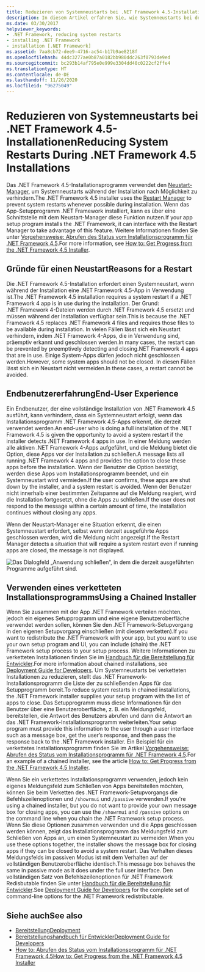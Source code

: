 ```yaml
---
title: Reduzieren von Systemneustarts bei .NET Framework 4.5-Installationen
description: In diesem Artikel erfahren Sie, wie Systemneustarts bei der Installation von .NET Framework 4.5 reduzieren können. Wenn während der Installation von .NET Framework 4.5 eine .NET 4-App verwendet wird, ist möglicherweise ein Neustart erforderlich.
ms.date: 03/30/2017
helpviewer_keywords:
- .NET Framework, reducing system restarts
- installing .NET Framework
- installation [.NET Framework]
ms.assetid: 7aa8cb72-dee9-4716-ac54-b17b9ae8218f
ms.openlocfilehash: 44dc3277ae0b87a0182bb980ddc263f0793de9ed
ms.sourcegitcommit: bc293b14af795e0e999e3304dd40c0222cf2ffe4
ms.translationtype: HT
ms.contentlocale: de-DE
ms.lasthandoff: 11/26/2020
ms.locfileid: "96275049"
---
```

# <a name="reducing-system-restarts-during-net-framework-45-installations"></a><span data-ttu-id="be9ce-104">Reduzieren von Systemneustarts bei .NET Framework 4.5-Installationen</span><span class="sxs-lookup"><span data-stu-id="be9ce-104">Reducing System Restarts During .NET Framework 4.5 Installations</span></span>

<span data-ttu-id="be9ce-105">Das .NET Framework 4.5-Installationsprogramm verwendet den [Neustart-Manager](/windows/win32/rstmgr/about-restart-manager), um Systemneustarts während der Installation nach Möglichkeit zu verhindern.</span><span class="sxs-lookup"><span data-stu-id="be9ce-105">The .NET Framework 4.5 installer uses the [Restart Manager](/windows/win32/rstmgr/about-restart-manager) to prevent system restarts whenever possible during installation.</span></span> <span data-ttu-id="be9ce-106">Wenn das App-Setupprogramm .NET Framework installiert, kann es über eine Schnittstelle mit dem Neustart-Manager diese Funktion nutzen.</span><span class="sxs-lookup"><span data-stu-id="be9ce-106">If your app setup program installs the .NET Framework, it can interface with the Restart Manager to take advantage of this feature.</span></span> <span data-ttu-id="be9ce-107">Weitere Informationen finden Sie unter [Vorgehensweise: Abrufen des Status vom Installationsprogramm für .NET Framework 4.5](how-to-get-progress-from-the-dotnet-installer.md).</span><span class="sxs-lookup"><span data-stu-id="be9ce-107">For more information, see [How to: Get Progress from the .NET Framework 4.5 Installer](how-to-get-progress-from-the-dotnet-installer.md).</span></span>

## <a name="reasons-for-a-restart"></a><span data-ttu-id="be9ce-108">Gründe für einen Neustart</span><span class="sxs-lookup"><span data-stu-id="be9ce-108">Reasons for a Restart</span></span>

 <span data-ttu-id="be9ce-109">Die .NET Framework 4.5-Installation erfordert einen Systemneustart, wenn während der Installation eine .NET Framework 4.5-App in Verwendung ist.</span><span class="sxs-lookup"><span data-stu-id="be9ce-109">The .NET Framework 4.5 installation requires a system restart if a .NET Framework 4 app is in use during the installation.</span></span> <span data-ttu-id="be9ce-110">Der Grund: .NET Framework 4-Dateien werden durch .NET Framework 4.5 ersetzt und müssen während der Installation verfügbar sein.</span><span class="sxs-lookup"><span data-stu-id="be9ce-110">This is because the .NET Framework 4.5 replaces .NET Framework 4 files and requires those files to be available during installation.</span></span> <span data-ttu-id="be9ce-111">In vielen Fällen lässt sich ein Neustart verhindern, indem .NET Framework 4-Apps, die in Verwendung sind, präemptiv erkannt und geschlossen werden.</span><span class="sxs-lookup"><span data-stu-id="be9ce-111">In many cases, the restart can be prevented by preemptively detecting and closing.NET Framework 4 apps that are in use.</span></span> <span data-ttu-id="be9ce-112">Einige System-Apps dürfen jedoch nicht geschlossen werden.</span><span class="sxs-lookup"><span data-stu-id="be9ce-112">However, some system apps should not be closed.</span></span> <span data-ttu-id="be9ce-113">In diesen Fällen lässt sich ein Neustart nicht vermeiden.</span><span class="sxs-lookup"><span data-stu-id="be9ce-113">In these cases, a restart cannot be avoided.</span></span>

## <a name="end-user-experience"></a><span data-ttu-id="be9ce-114">Endbenutzererfahrung</span><span class="sxs-lookup"><span data-stu-id="be9ce-114">End-User Experience</span></span>

 <span data-ttu-id="be9ce-115">Ein Endbenutzer, der eine vollständige Installation von .NET Framework 4.5 ausführt, kann verhindern, dass ein Systemneustart erfolgt, wenn das Installationsprogramm .NET Framework 4.5-Apps erkennt, die derzeit verwendet werden.</span><span class="sxs-lookup"><span data-stu-id="be9ce-115">An end-user who is doing a full installation of the .NET Framework 4.5 is given the opportunity to avoid a system restart if the installer detects .NET Framework 4 apps in use.</span></span> <span data-ttu-id="be9ce-116">In einer Meldung werden alle aktiven .NET Framework 4-Apps aufgeführt, und die Meldung bietet die Option, diese Apps vor der Installation zu schließen.</span><span class="sxs-lookup"><span data-stu-id="be9ce-116">A message lists all running .NET Framework 4 apps and provides the option to close these apps before the installation.</span></span> <span data-ttu-id="be9ce-117">Wenn der Benutzer die Option bestätigt, werden diese Apps vom Installationsprogramm beendet, und ein Systemneustart wird vermieden.</span><span class="sxs-lookup"><span data-stu-id="be9ce-117">If the user confirms, these apps are shut down by the installer, and a system restart is avoided.</span></span> <span data-ttu-id="be9ce-118">Wenn der Benutzer nicht innerhalb einer bestimmten Zeitspanne auf die Meldung reagiert, wird die Installation fortgesetzt, ohne die Apps zu schließen.</span><span class="sxs-lookup"><span data-stu-id="be9ce-118">If the user does not respond to the message within a certain amount of time, the installation continues without closing any apps.</span></span>

 <span data-ttu-id="be9ce-119">Wenn der Neustart-Manager eine Situation erkennt, die einen Systemneustart erfordert, selbst wenn derzeit ausgeführte Apps geschlossen werden, wird die Meldung nicht angezeigt.</span><span class="sxs-lookup"><span data-stu-id="be9ce-119">If the Restart Manager detects a situation that will require a system restart even if running apps are closed, the message is not displayed.</span></span>

 ![Das Dialogfeld „Anwendung schließen“, in dem die derzeit ausgeführten Programme aufgeführt sind.](./media/reducing-system-restarts/close-application-dialog.png)

## <a name="using-a-chained-installer"></a><span data-ttu-id="be9ce-121">Verwenden eines verketteten Installationsprogramms</span><span class="sxs-lookup"><span data-stu-id="be9ce-121">Using a Chained Installer</span></span>

 <span data-ttu-id="be9ce-122">Wenn Sie zusammen mit der App .NET Framework verteilen möchten, jedoch ein eigenes Setupprogramm und eine eigene Benutzeroberfläche verwendet werden sollen, können Sie den .NET Framework-Setupvorgang in den eigenen Setupvorgang einschließen (mit diesem verketten).</span><span class="sxs-lookup"><span data-stu-id="be9ce-122">If you want to redistribute the .NET Framework with your app, but you want to use your own setup program and UI, you can include (chain) the .NET Framework setup process to your setup process.</span></span> <span data-ttu-id="be9ce-123">Weitere Informationen zu verketteten Installationen finden Sie im [Handbuch für die Bereitstellung für Entwickler](deployment-guide-for-developers.md).</span><span class="sxs-lookup"><span data-stu-id="be9ce-123">For more information about chained installations, see [Deployment Guide for Developers](deployment-guide-for-developers.md).</span></span> <span data-ttu-id="be9ce-124">Um Systemneustarts bei verketteten Installationen zu reduzieren, stellt das .NET Framework-Installationsprogramm die Liste der zu schließenden Apps für das Setupprogramm bereit.</span><span class="sxs-lookup"><span data-stu-id="be9ce-124">To reduce system restarts in chained installations, the .NET Framework installer supplies your setup program with the list of apps to close.</span></span> <span data-ttu-id="be9ce-125">Das Setupprogramm muss diese Informationen für den Benutzer über eine Benutzeroberfläche, z. B. ein Meldungsfeld, bereitstellen, die Antwort des Benutzers abrufen und dann die Antwort an das .NET Framework-Installationsprogramm weiterleiten.</span><span class="sxs-lookup"><span data-stu-id="be9ce-125">Your setup program must provide this information to the user through a user interface such as a message box, get the user’s response, and then pass the response back to the .NET Framework installer.</span></span> <span data-ttu-id="be9ce-126">Ein Beispiel für ein verkettetes Installationsprogramm finden Sie im Artikel [Vorgehensweise: Abrufen des Status vom Installationsprogramm für .NET Framework 4.5](how-to-get-progress-from-the-dotnet-installer.md).</span><span class="sxs-lookup"><span data-stu-id="be9ce-126">For an example of a chained installer, see the article [How to: Get Progress from the .NET Framework 4.5 Installer](how-to-get-progress-from-the-dotnet-installer.md).</span></span>

 <span data-ttu-id="be9ce-127">Wenn Sie ein verkettetes Installationsprogramm verwenden, jedoch kein eigenes Meldungsfeld zum Schließen von Apps bereitstellen möchten, können Sie beim Verketten des .NET Framework-Setupvorgangs die Befehlszeilenoptionen und `/showrmui` und `/passive` verwenden.</span><span class="sxs-lookup"><span data-stu-id="be9ce-127">If you're using a chained installer, but you do not want to provide your own message box for closing apps, you can use the `/showrmui` and `/passive` options on the command line when you chain the .NET Framework setup process.</span></span> <span data-ttu-id="be9ce-128">Wenn Sie diese Optionen zusammen verwenden und die Apps geschlossen werden können, zeigt das Installationsprogramm das Meldungsfeld zum Schließen von Apps an, um einen Systemneustart zu vermeiden.</span><span class="sxs-lookup"><span data-stu-id="be9ce-128">When you use these options together, the installer shows the message box for closing apps if they can be closed to avoid a system restart.</span></span> <span data-ttu-id="be9ce-129">Das Verhalten dieses Meldungsfelds im passiven Modus ist mit dem Verhalten auf der vollständigen Benutzeroberfläche identisch.</span><span class="sxs-lookup"><span data-stu-id="be9ce-129">This message box behaves the same in passive mode as it does under the full user interface.</span></span> <span data-ttu-id="be9ce-130">Den vollständigen Satz von Befehlszeilenoptionen für .NET Framework Redisbutable finden Sie unter [Handbuch für die Bereitstellung für Entwickler](deployment-guide-for-developers.md).</span><span class="sxs-lookup"><span data-stu-id="be9ce-130">See [Deployment Guide for Developers](deployment-guide-for-developers.md) for the complete set of command-line options for the .NET Framework redistributable.</span></span>

## <a name="see-also"></a><span data-ttu-id="be9ce-131">Siehe auch</span><span class="sxs-lookup"><span data-stu-id="be9ce-131">See also</span></span>

- [<span data-ttu-id="be9ce-132">Bereitstellung</span><span class="sxs-lookup"><span data-stu-id="be9ce-132">Deployment</span></span>](index.md)
- [<span data-ttu-id="be9ce-133">Bereitstellungshandbuch für Entwickler</span><span class="sxs-lookup"><span data-stu-id="be9ce-133">Deployment Guide for Developers</span></span>](deployment-guide-for-developers.md)
- [<span data-ttu-id="be9ce-134">How to: Abrufen des Status vom Installationsprogramm für .NET Framework 4.5</span><span class="sxs-lookup"><span data-stu-id="be9ce-134">How to: Get Progress from the .NET Framework 4.5 Installer</span></span>](how-to-get-progress-from-the-dotnet-installer.md)
